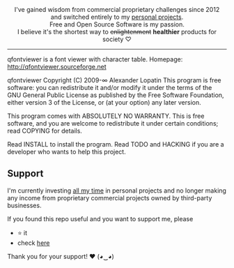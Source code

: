 <div align="center">
I've gained wisdom from commercial proprietary challenges since 2012<br>
and switched entirely to my <a href="https://codonaft.com/sponsor" rel="noopener noreferrer" target="_blank">personal projects</a>.<br>
Free and Open Source Software is my passion.<br>
I believe it's the shortest way to <del>enlightenment</del> <strong>healthier</strong> products for society ♡
</div>

---

qfontviewer is a font viewer with character table.
Homepage: http://qfontviewer.sourceforge.net

qfontviewer  Copyright (C) 2009-∞  Alexander Lopatin <alopatindev at codonaft dot com>
This program is free software: you can redistribute it and/or modify
it under the terms of the GNU General Public License as published by
the Free Software Foundation, either version 3 of the License, or (at
your option) any later version.

This program comes with ABSOLUTELY NO WARRANTY.
This is free software, and you are welcome to redistribute it
under certain conditions; read COPYING for details.

Read INSTALL to install the program.
Read TODO and HACKING if you are a developer who wants to help this project.

## Support
I'm currently investing [all my time](https://codonaft.com/why) in personal projects and no longer making any income from proprietary commercial projects owned by third-party businesses.

If you found this repo useful and you want to support me, please
- ⭐ it
- check [here](https://codonaft.com/sponsor)

Thank you for your support! ❤️ (◕‿◕)
